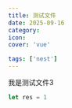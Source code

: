 ```yaml
---
title: 测试文件
date: 2025-09-16
category:
icon: 
cover: 'vue'

tags: ['nest']
---
```



我是测试文件3

```js
let res = 1
```